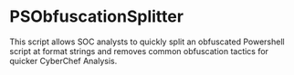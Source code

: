 # PSObfuscationSplitter
This script allows SOC analysts to quickly split an obfuscated Powershell script at format strings and removes common obfuscation tactics for quicker CyberChef Analysis.
